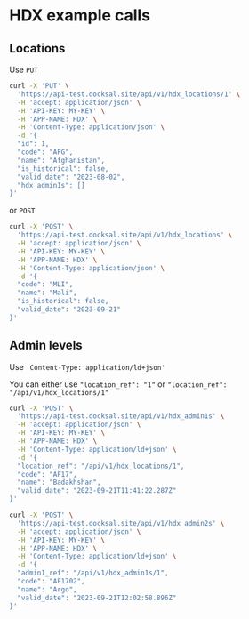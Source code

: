 # HDX example calls

## Locations

Use `PUT`

```bash
curl -X 'PUT' \
  'https://api-test.docksal.site/api/v1/hdx_locations/1' \
  -H 'accept: application/json' \
  -H 'API-KEY: MY-KEY' \
  -H 'APP-NAME: HDX' \
  -H 'Content-Type: application/json' \
  -d '{
  "id": 1,
  "code": "AFG",
  "name": "Afghanistan",
  "is_historical": false,
  "valid_date": "2023-08-02",
  "hdx_admin1s": []
}'
```

or `POST`

```bash
curl -X 'POST' \
  'https://api-test.docksal.site/api/v1/hdx_locations' \
  -H 'accept: application/json' \
  -H 'API-KEY: MY-KEY' \
  -H 'APP-NAME: HDX' \
  -H 'Content-Type: application/json' \
  -d '{
  "code": "MLI",
  "name": "Mali",
  "is_historical": false,
  "valid_date": "2023-09-21"
}'
```

## Admin levels

Use `'Content-Type: application/ld+json'`

You can either use `"location_ref": "1"` or `"location_ref": "/api/v1/hdx_locations/1"`

```bash
curl -X 'POST' \
  'https://api-test.docksal.site/api/v1/hdx_admin1s' \
  -H 'accept: application/json' \
  -H 'API-KEY: MY-KEY' \
  -H 'APP-NAME: HDX' \
  -H 'Content-Type: application/ld+json' \
  -d '{
  "location_ref": "/api/v1/hdx_locations/1",
  "code": "AF17",
  "name": "Badakhshan",
  "valid_date": "2023-09-21T11:41:22.287Z"
}'
```

```bash
curl -X 'POST' \
  'https://api-test.docksal.site/api/v1/hdx_admin2s' \
  -H 'accept: application/json' \
  -H 'API-KEY: MY-KEY' \
  -H 'APP-NAME: HDX' \
  -H 'Content-Type: application/ld+json' \
  -d '{
  "admin1_ref": "/api/v1/hdx_admin1s/1",
  "code": "AF1702",
  "name": "Argo",
  "valid_date": "2023-09-21T12:02:58.896Z"
}'
```
